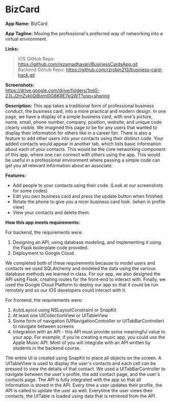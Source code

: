 # BizCard

**App Name:** BizCard 

**App Tagline:** Moving the professional's preferred way of networking into a virtual environment.

**Links:**  
> IOS GitHub Repo: https://github.com/rezamadhavan/BusinessCardsApp.git  
> Backend Github Repo: https://github.com/rzrobin213/business-card-hack.git  

**Screenshots:**   
https://drive.google.com/drive/folders/1mIG-23LJ2mZvkIjQiBoml0G6KRE7kQWT?usp=sharing

**Description:** This app takes a traditional form of professional business conduct, the business card, into a more practical and modern design. In one page, we have a display of a simple business card, with one's picture, name, email, phone number, company, position, website, and unique code clearly visible. We imagined this page to be for any users that wanted to display their information for others like in a career fair. There is also a feature to add other users into your contacts using their distinct code. Your added contacts would appear in another tab, which lists basic information about each of your contacts. This would be the core networking component of this app, where one can connect with others using the app. This would be useful in a professional environment where passing a simple code can get you all relevant information about an associate.   

**Features:** 
- Add people to your contacts using their code. (Look at our screenshots for some codes)
- Edit you own business card and press the update button when finished.
- Rotate the phone to give you a nicer business card look. (when in profile view)
- View your contacts and delete them.

**How this app meets requirements:**  

For backend, the requirements were:
1) Designing an API, using database modeling, and implementing it using the Flask boilerplate code provided.  
2) Deployment to Google Cloud.  

We completed both of these requirements because to model users and contacts we used SQLAlchemy and modeled the data using the various database methods we learned in class. For our app, we also designed the API using Flask, creating routes for the front-end to interact with. Finally, we used the Google Cloud Platform to deploy our app so that it could be run remotely and so our IOS developers could interact with it.  

For frontend, the requirements were:
1) AutoLayout using NSLayoutConstraint or SnapKit
2) At least one UICollectionView or UITableView
3) Some form of navigation (UINavigationController or UITabBarController) to navigate between screens
4) Integration with an API - this API must provide some meaningful value to your app. For example, if you’re creating a music app, you could use the Apple Music API. Most of you will integrate with an API written by students in the backend course.

The entire UI is created using SnapKit to place all objects on the screen. A UITableView is used to display the user's contacts and each cell can be pressed to view the details of that contact. We used a UITabBarController to navigate between the user's profile, the add contact page, and the user's contacts page. The API is fully integrated with the app so that all information is stored in the API. Every time a user updates their profile, the API is called to update the user as well. Everytime the user views their contacts, the UITable is loaded using data that is retrieved from the API.
